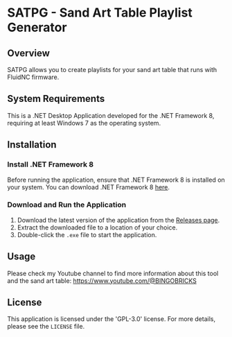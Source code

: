 # SATPG - Sand Art Table Playlist Generator
## Overview
SATPG allows you to create playlists for your sand art table that runs with FluidNC firmware.

## System Requirements
This is a .NET Desktop Application developed for the .NET Framework 8, requiring at least Windows 7 as the operating system.

## Installation

### Install .NET Framework 8
Before running the application, ensure that .NET Framework 8 is installed on your system. You can download .NET Framework 8 [here](https://dotnet.microsoft.com/download/dotnet-framework).

### Download and Run the Application
1. Download the latest version of the application from the [Releases page](https://github.com/Belott/SATPG-Sand-Art-Table-Playlist-Generator/releases).
2. Extract the downloaded file to a location of your choice.
3. Double-click the `.exe` file to start the application.

## Usage
Please check my Youtube channel to find more information about this tool and the sand art table: https://www.youtube.com/@BINGOBRICKS

## License
This application is licensed under the 'GPL-3.0' license. For more details, please see the `LICENSE` file.

